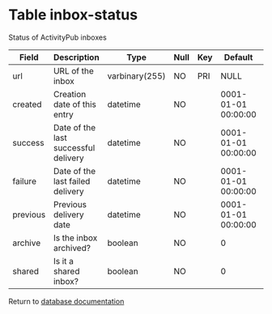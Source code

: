 Table inbox-status
===========
Status of ActivityPub inboxes

| Field    | Description                          | Type           | Null | Key | Default             | Extra |    
| -------- | ------------------------------------ | -------------- | ---- | --- | ------------------- | ----- |    
| url      | URL of the inbox                     | varbinary(255) | NO   | PRI | NULL                |       |    
| created  | Creation date of this entry          | datetime       | NO   |     | 0001-01-01 00:00:00 |       |    
| success  | Date of the last successful delivery | datetime       | NO   |     | 0001-01-01 00:00:00 |       |    
| failure  | Date of the last failed delivery     | datetime       | NO   |     | 0001-01-01 00:00:00 |       |    
| previous | Previous delivery date               | datetime       | NO   |     | 0001-01-01 00:00:00 |       |    
| archive  | Is the inbox archived?               | boolean        | NO   |     | 0                   |       |    
| shared   | Is it a shared inbox?                | boolean        | NO   |     | 0                   |       |    

Return to [database documentation](help/database)
